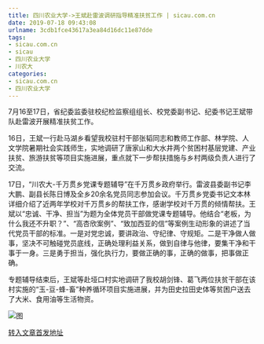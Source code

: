 ```yaml
---
title: 四川农业大学->王斌赴雷波调研指导精准扶贫工作 | sicau.com.cn
date: 2019-07-18 09:43:08
urlname: 3cdb1fce43617a3ea84d16dc11e87dde
tags: 
- sicau.com.cn
- sicau
- 四川农业大学
- 川农大
categories:
- sicau.com.cn
- 四川农业大学
---
```



7月16至17日，省纪委监委驻校纪检监察组组长、校党委副书记、纪委书记王斌带队赴雷波开展精准扶贫工作。

16日，王斌一行赴马湖乡看望我校驻村干部张韬同志和教师工作部、林学院、人文学院暑期社会实践师生，实地调研了唐家山和大水井两个贫困村基层党建、产业扶贫、旅游扶贫等项目实施进展，重点就下一步帮扶措施与乡村两级负责人进行了交流。

17日，“川农大-千万贯乡党课专题辅导”在千万贯乡政府举行。雷波县委副书记李大鹏、副县长陈日博及全乡20余名党员同志参加会议。千万贯乡党委书记文本林详细介绍了近两年学校对千万贯乡的帮扶工作，感谢学校对千万贯的倾情帮扶。王斌以“忠诚、干净、担当”为题为全体党员干部做党课专题辅导。他结合“老板，为什么我还不升职？”、“高杏欣案例”、“致加西亚的信”等案例生动形象的讲述了当代党员干部的标准。一是对党忠诚，要讲政治、守纪律、守规矩。二是干净做人做事，坚决不可触碰党员底线，正确处理利益关系，做到自律与他律，要集干净和干事于一身。三是勇于担当，强化执行力，要做正确的事，正确的做事，把事做正确。

专题辅导结束后，王斌等赴垭口村实地调研了我校胡剑锋、葛飞两位扶贫干部在该村实施的“玉-豆-蜂-畜”种养循环项目实施进展，并为田史拉田史体等贫困户送去了大米、食用油等生活物资。



![图](https://news.sicau.edu.cn/__local/0/C3/A6/40DB90D222CAF976AA911F9AFEC_75204160_18029.jpg)

[转入文章首发地址](https://news.sicau.edu.cn/info/1078/52612.htm)